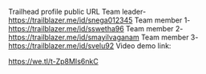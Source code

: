 

Trailhead profile public URL
Team leader-https://trailblazer.me/id/snega012345
Team member 1-https://trailblazer.me/id/sswetha96
Team member 2-https://trailblazer.me/id/smayilvaganam
Team member 3-https://trailblazer.me/id/svelu92
Video demo link:

https://we.tl/t-Zp8MIs6nkC
